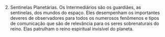 ﻿2. Sentinelas Planetárias. Os Intermediários são os guardiães, as sentinelas, dos mundos do espaço. Eles desempenham os importantes deveres de observadores para todos os numerosos fenômenos e tipos de comunicação que são de relevância para os seres sobrenaturais do reino. Elas patrulham o reino espiritual invisível do planeta.